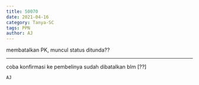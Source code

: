 ```yaml
---
title: 50070
date: 2021-04-16
category: Tanya-SC
tags: PPN
author: AJ
---
```


membatalkan PK, muncul status ditunda??

---

coba konfirmasi ke pembelinya sudah dibatalkan blm [??]

`AJ`
